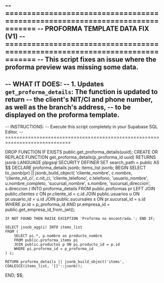 -- =============================================================================
-- PROFORMA TEMPLATE DATA FIX (V1)
-- =============================================================================
-- This script fixes an issue where the proforma preview was missing some data.
--
-- WHAT IT DOES:
-- 1. Updates `get_proforma_details`: The function is updated to return
--    the client's NIT/CI and phone number, as well as the branch's address,
--    to be displayed on the proforma template.
--
-- INSTRUCTIONS:
-- Execute this script completely in your Supabase SQL Editor.
-- =============================================================================

DROP FUNCTION IF EXISTS public.get_proforma_details(uuid);
CREATE OR REPLACE FUNCTION get_proforma_details(p_proforma_id uuid)
RETURNS jsonb
LANGUAGE plpgsql
SECURITY DEFINER
SET search_path = public
AS $$
DECLARE
    proforma_details jsonb;
    items_list jsonb;
BEGIN
    SELECT to_jsonb(pr) || jsonb_build_object(
        'cliente_nombre', c.nombre,
        'cliente_nit_ci', c.nit_ci,
        'cliente_telefono', c.telefono,
        'usuario_nombre', u.nombre_completo,
        'sucursal_nombre', s.nombre,
        'sucursal_direccion', s.direccion
    )
    INTO proforma_details
    FROM public.proformas pr
    LEFT JOIN public.clientes c ON pr.cliente_id = c.id
    JOIN public.usuarios u ON pr.usuario_id = u.id
    JOIN public.sucursales s ON pr.sucursal_id = s.id
    WHERE pr.id = p_proforma_id AND pr.empresa_id = public.get_empresa_id_from_jwt();

    IF NOT FOUND THEN RAISE EXCEPTION 'Proforma no encontrada.'; END IF;

    SELECT jsonb_agg(i) INTO items_list
    FROM (
        SELECT pi.*, p.nombre as producto_nombre
        FROM public.proforma_items pi
        JOIN public.productos p ON pi.producto_id = p.id
        WHERE pi.proforma_id = p_proforma_id
    ) i;

    RETURN proforma_details || jsonb_build_object('items', COALESCE(items_list, '[]'::jsonb));
END;
$$;
